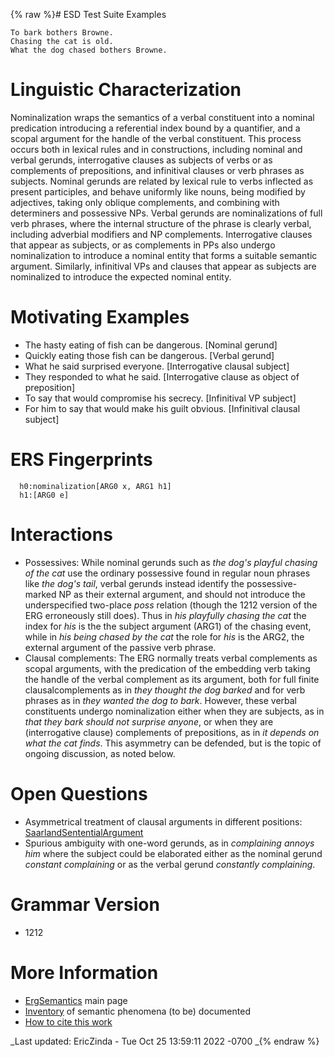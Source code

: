{% raw %}# ESD Test Suite Examples

    To bark bothers Browne.
    Chasing the cat is old.
    What the dog chased bothers Browne.

# Linguistic Characterization

Nominalization wraps the semantics of a verbal constituent into a
nominal predication introducing a referential index bound by a
quantifier, and a scopal argument for the handle of the verbal
constituent. This process occurs both in lexical rules and in
constructions, including nominal and verbal gerunds, interrogative
clauses as subjects of verbs or as complements of prepositions, and
infinitival clauses or verb phrases as subjects. Nominal gerunds are
related by lexical rule to verbs inflected as present participles, and
behave uniformly like nouns, being modified by adjectives, taking only
oblique complements, and combining with determiners and possessive NPs.
Verbal gerunds are nominalizations of full verb phrases, where the
internal structure of the phrase is clearly verbal, including adverbial
modifiers and NP complements. Interrogative clauses that appear as
subjects, or as complements in PPs also undergo nominalization to
introduce a nominal entity that forms a suitable semantic argument.
Similarly, infinitival VPs and clauses that appear as subjects are
nominalized to introduce the expected nominal entity.

# Motivating Examples

- The hasty eating of fish can be dangerous. \[Nominal gerund\]
- Quickly eating those fish can be dangerous. \[Verbal gerund\]
- What he said surprised everyone. \[Interrogative clausal subject\]
- They responded to what he said. \[Interrogative clause as object of
preposition\]
- To say that would compromise his secrecy. \[Infinitival VP subject\]
- For him to say that would make his guilt obvious. \[Infinitival
clausal subject\]

# ERS Fingerprints

      h0:nominalization[ARG0 x, ARG1 h1]
      h1:[ARG0 e]

# Interactions

- Possessives: While nominal gerunds such as *the dog's playful
chasing of the cat* use the ordinary possessive found in regular
noun phrases like *the dog's tail*, verbal gerunds instead identify
the possessive-marked NP as their external argument, and should not
introduce the underspecified two-place *poss* relation (though the
1212 version of the ERG erroneously still does). Thus in *his
playfully chasing the cat* the index for *his* is the the subject
argument (ARG1) of the chasing event, while in *his being chased by
the cat* the role for *his* is the ARG2, the external argument of
the passive verb phrase.
- Clausal complements: The ERG normally treats verbal complements as
scopal arguments, with the predication of the embedding verb taking
the handle of the verbal complement as its argument, both for full
finite clausalcomplements as in *they thought the dog barked* and
for verb phrases as in *they wanted the dog to bark*. However, these
verbal constituents undergo nominalization either when they are
subjects, as in *that they bark should not surprise anyone*, or when
they are (interrogative clause) complements of prepositions, as in
*it depends on what the cat finds*. This asymmetry can be defended,
but is the topic of ongoing discussion, as noted below.

# Open Questions

- Asymmetrical treatment of clausal arguments in different positions:
[SaarlandSententialArgument](../SaarlandSententialArgument)
- Spurious ambiguity with one-word gerunds, as in *complaining annoys
him* where the subject could be elaborated either as the nominal
gerund *constant complaining* or as the verbal gerund *constantly
complaining*.

# Grammar Version

- 1212

# More Information

- [ErgSemantics](../ErgSemantics) main page
- [Inventory](../ErgSemantics_Inventory) of semantic phenomena (to be)
documented
- [How to cite this work](../ErgSemantics_HowToCite)

_Last updated: EricZinda - Tue Oct 25 13:59:11 2022 -0700
_{% endraw %}